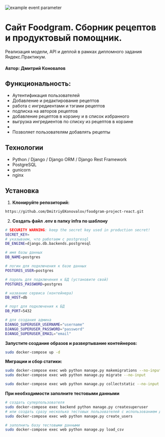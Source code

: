 ![example event parameter](https://github.com/DmitriyEKonovalov/foodgram-project-react/actions/workflows/main.yml/badge.svg?event=push)

# Сайт Foodgram. Сборник рецептов и продуктовый помощник. 
Реализация модели, API и деплой в рамках дипломного задания Яндекс.Практикум.

#### Автор: Дмитрий Коновалов

## Функциональность:
- Аутентификация пользователей
- Добавление и редактирование рецептов
- работа с ингредиентами и тэгами рецептов
- подписка на авторов рецептов
- добавление рецептов в корзину и в список избранного
- выгрузка ингредиентов по списку из рецептов в корзине
- 
- Позволяет пользователям добавлять рецепты 

## Технологии
- Python / Django / Django ORM / Django Rest Framework
- PostgreSQL
- gunicorn
- nginx

## Установка
1. **Клонируйте репозиторий:**
```sh
https://github.com/DmitriyEKonovalov/foodgram-project-react.git

```

2. **Создать файл .env в папку infra по шаблону**
```sh
# SECURITY WARNING: keep the secret key used in production secret!
SECRET_KEY=
# указываем, что работаем с postgresql
DB_ENGINE=django.db.backends.postgresql

# имя базы данных
DB_NAME=postgres

# логин для подключения к базе данных
POSTGRES_USER=postgres

# пароль для подключения к БД (установите свой)
POSTGRES_PASSWORD=postgres

# название сервиса (контейнера)
DB_HOST=db

# порт для подключения к БД
DB_PORT=5432

# для создания админа
DJANGO_SUPERUSER_USERNAME="username"
DJANGO_SUPERUSER_PASSWORD="password"
DJANGO_SUPERUSER_EMAIL="email"
```
**Запустите создание образов и развертывание контейнеров:**
```sh
sudo docker-compose up -d
```
**Миграции и сбор статики:**
```sh
sudo docker-compose exec web python manage.py makemigrations --no-input
sudo docker-compose exec web python manage.py migrate --no-input

sudo docker-compose exec web python manage.py collectstatic --no-input
```

**При необходимости заполните тестовыми данными**
```sh
# создать суперпользователя 
sudo docker-compose exec backend python manage.py createsuperuser
# или создать сразу несколько тестовых пользователей с использованием данных из .env
sudo docker-compose exec web python manage.py create_users

# заполнить базу тестовыми данными
sudo docker-compose exec web python manage.py load_csv
```
